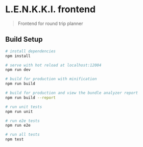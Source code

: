 # L.E.N.K.K.I. frontend

> Frontend for round trip planner

## Build Setup

``` bash
# install dependencies
npm install

# serve with hot reload at localhost:12004
npm run dev

# build for production with minification
npm run build

# build for production and view the bundle analyzer report
npm run build --report

# run unit tests
npm run unit

# run e2e tests
npm run e2e

# run all tests
npm test
```

